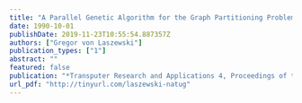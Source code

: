 ```yaml
---
title: "A Parallel Genetic Algorithm for the Graph Partitioning Problem"
date: 1990-10-01
publishDate: 2019-11-23T10:55:54.887357Z
authors: ["Gregor von Laszewski"]
publication_types: ["1"]
abstract: ""
featured: false
publication: "*Transputer Research and Applications 4, Proceedings of the 4th Conference of the North-American Transputers Users Group*"
url_pdf: "http://tinyurl.com/laszewski-natug"
---
```


